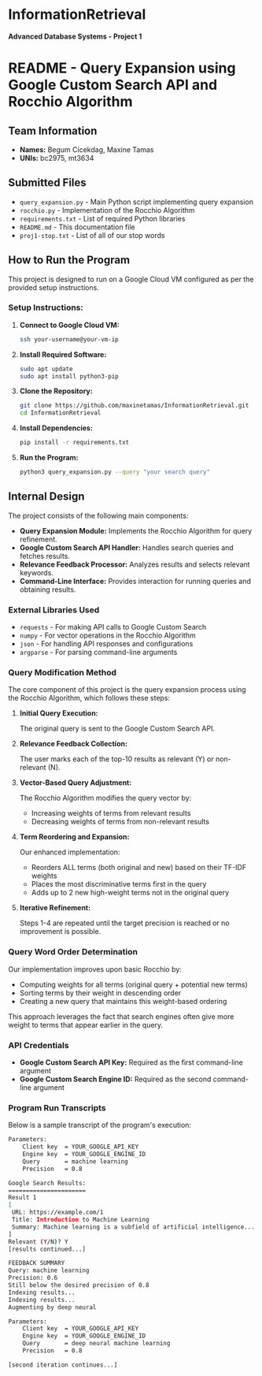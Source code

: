 # InformationRetrieval
**Advanced Database Systems - Project 1**  

# README - Query Expansion using Google Custom Search API and Rocchio Algorithm

## Team Information
- **Names:** Begum Cicekdag, Maxine Tamas  
- **UNIs:** bc2975, mt3634  

## Submitted Files
- `query_expansion.py` - Main Python script implementing query expansion
- `rocchio.py` - Implementation of the Rocchio Algorithm
- `requirements.txt` - List of required Python libraries
- `README.md` - This documentation file
- `proj1-stop.txt` - List of all of our stop words

## How to Run the Program
This project is designed to run on a Google Cloud VM configured as per the provided setup instructions.

### Setup Instructions:
1. **Connect to Google Cloud VM:**
   ```sh
   ssh your-username@your-vm-ip
   ```
2. **Install Required Software:**
   ```sh
   sudo apt update
   sudo apt install python3-pip
   ```
3. **Clone the Repository:**
   ```sh
   git clone https://github.com/maxinetamas/InformationRetrieval.git
   cd InformationRetrieval
   ```
4. **Install Dependencies:**
   ```sh
   pip install -r requirements.txt
   ```
5. **Run the Program:**
   ```sh
   python3 query_expansion.py --query "your search query"
   ```

## Internal Design
The project consists of the following main components:
- **Query Expansion Module:** Implements the Rocchio Algorithm for query refinement.
- **Google Custom Search API Handler:** Handles search queries and fetches results.
- **Relevance Feedback Processor:** Analyzes results and selects relevant keywords.
- **Command-Line Interface:** Provides interaction for running queries and obtaining results.

### External Libraries Used
- `requests` - For making API calls to Google Custom Search
- `numpy` - For vector operations in the Rocchio Algorithm
- `json` - For handling API responses and configurations
- `argparse` - For parsing command-line arguments

### Query Modification Method

The core component of this project is the query expansion process using the Rocchio Algorithm, which follows these steps:

1. **Initial Query Execution:**

   The original query is sent to the Google Custom Search API.

2. **Relevance Feedback Collection:**

   The user marks each of the top-10 results as relevant (Y) or non-relevant (N).

3. **Vector-Based Query Adjustment:**

   The Rocchio Algorithm modifies the query vector by:
   - Increasing weights of terms from relevant results
   - Decreasing weights of terms from non-relevant results

4. **Term Reordering and Expansion:**

   Our enhanced implementation:
   - Reorders ALL terms (both original and new) based on their TF-IDF weights
   - Places the most discriminative terms first in the query
   - Adds up to 2 new high-weight terms not in the original query

5. **Iterative Refinement:**

   Steps 1-4 are repeated until the target precision is reached or no improvement is possible.

### Query Word Order Determination

Our implementation improves upon basic Rocchio by:
- Computing weights for all terms (original query + potential new terms)
- Sorting terms by their weight in descending order
- Creating a new query that maintains this weight-based ordering

This approach leverages the fact that search engines often give more weight to terms that appear earlier in the query.

### API Credentials

- **Google Custom Search API Key:** Required as the first command-line argument
- **Google Custom Search Engine ID:** Required as the second command-line argument

### Program Run Transcripts

Below is a sample transcript of the program's execution:

```bash
Parameters:
    Client key  = YOUR_GOOGLE_API_KEY
    Engine key  = YOUR_GOOGLE_ENGINE_ID
    Query       = machine learning
    Precision   = 0.8

Google Search Results:
======================
Result 1
[
 URL: https://example.com/1
 Title: Introduction to Machine Learning
 Summary: Machine learning is a subfield of artificial intelligence...
]
Relevant (Y/N)? Y
[results continued...]

FEEDBACK SUMMARY
Query: machine learning
Precision: 0.6
Still below the desired precision of 0.8
Indexing results...
Indexing results...
Augmenting by deep neural

Parameters:
    Client key  = YOUR_GOOGLE_API_KEY
    Engine key  = YOUR_GOOGLE_ENGINE_ID
    Query       = deep neural machine learning
    Precision   = 0.8

[second iteration continues...]